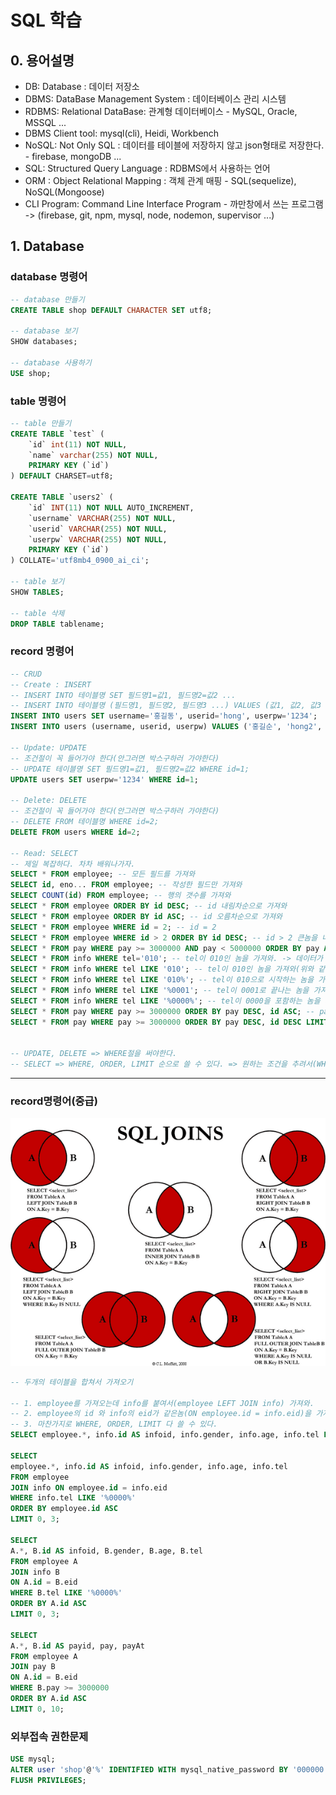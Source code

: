 # SQL 학습
## 0. 용어설명
- DB: Database : 데이터 저장소
- DBMS: DataBase Management System : 데이터베이스 관리 시스템
- RDBMS: Relational DataBase: 관계형 데이터베이스 - MySQL, Oracle, MSSQL ...
- DBMS Client tool: mysql(cli), Heidi, Workbench
- NoSQL: Not Only SQL : 데이터를 테이블에 저장하지 않고 json형태로 저장한다. - firebase, mongoDB ...
- SQL: Structured Query Language : RDBMS에서 사용하는 언어
- ORM : Object Relational Mapping : 객체 관계 매핑 - SQL(sequelize), NoSQL(Mongoose)
- CLI Program: Command Line Interface Program - 까만창에서 쓰는 프로그램 
  -> (firebase, git, npm, mysql, node, nodemon, supervisor ...)

## 1. Database
### database 명령어
```sql
-- database 만들기
CREATE TABLE shop DEFAULT CHARACTER SET utf8;

-- database 보기
SHOW databases;

-- database 사용하기
USE shop;
```

### table 명령어
```sql
-- table 만들기
CREATE TABLE `test` (
	`id` int(11) NOT NULL,
	`name` varchar(255) NOT NULL, 
	PRIMARY KEY (`id`)
) DEFAULT CHARSET=utf8;

CREATE TABLE `users2` (
	`id` INT(11) NOT NULL AUTO_INCREMENT,
	`username` VARCHAR(255) NOT NULL,
	`userid` VARCHAR(255) NOT NULL,
	`userpw` VARCHAR(255) NOT NULL,
	PRIMARY KEY (`id`)
) COLLATE='utf8mb4_0900_ai_ci';

-- table 보기
SHOW TABLES;

-- table 삭제
DROP TABLE tablename;
```

### record 명령어
```sql
-- CRUD
-- Create : INSERT
-- INSERT INTO 테이블명 SET 필드명1=값1, 필드명2=값2 ...
-- INSERT INTO 테이블명 (필드명1, 필드명2, 필드명3 ...) VALUES (값1, 값2, 값3 ...)
INSERT INTO users SET username='홍길동', userid='hong', userpw='1234';
INSERT INTO users (username, userid, userpw) VALUES ('홍길순', 'hong2', '1234');

-- Update: UPDATE
-- 조건절이 꼭 들어가야 한다(안그러면 박스구하러 가야한다)
-- UPDATE 테이블명 SET 필드명1=값1, 필드명2=값2 WHERE id=1;
UPDATE users SET userpw='1234' WHERE id=1;

-- Delete: DELETE
-- 조건절이 꼭 들어가야 한다(안그러면 박스구하러 가야한다)
-- DELETE FROM 테이블명 WHERE id=2;
DELETE FROM users WHERE id=2;

-- Read: SELECT
-- 제일 복잡하다. 차차 배워나가자.
SELECT * FROM employee; -- 모든 필드를 가져와
SELECT id, eno... FROM employee; -- 작성한 필드만 가져와
SELECT COUNT(id) FROM employee; -- 행의 갯수를 가져와
SELECT * FROM employee ORDER BY id DESC; -- id 내림차순으로 가져와
SELECT * FROM employee ORDER BY id ASC; -- id 오름차순으로 가져와
SELECT * FROM employee WHERE id = 2; -- id = 2
SELECT * FROM employee WHERE id > 2 ORDER BY id DESC; -- id > 2 큰놈을 내림차순으로 가져와
SELECT * FROM pay WHERE pay >= 3000000 AND pay < 5000000 ORDER BY pay ASC;
SELECT * FROM info WHERE tel='010'; -- tel이 010인 놈을 가져와. -> 데이터가 없다
SELECT * FROM info WHERE tel LIKE '010'; -- tel이 010인 놈을 가져와(위와 같다) -> 데이터가 없다
SELECT * FROM info WHERE tel LIKE '010%'; -- tel이 010으로 시작하는 놈을 가져와
SELECT * FROM info WHERE tel LIKE '%0001'; -- tel이 0001로 끝나는 놈을 가져와
SELECT * FROM info WHERE tel LIKE '%0000%'; -- tel이 0000을 포함하는 놈을 가져와
SELECT * FROM pay WHERE pay >= 3000000 ORDER BY pay DESC, id ASC; -- pay가 3000000이상을 pay내림차순으로 정렬하고 pay가 같은놈이 있으면 거기서 id 오름차순으로 정렬
SELECT * FROM pay WHERE pay >= 3000000 ORDER BY pay DESC, id DESC LIMIT 0, 3; -- 위의 결과에서 0번레코드로 부터 3개를 가져와 (LIMIT 시작레코드idx, 가져올 레코드 수)


-- UPDATE, DELETE => WHERE절을 써야한다.
-- SELECT => WHERE, ORDER, LIMIT 순으로 쓸 수 있다. => 원하는 조건을 추려서(WHERE) 정렬(ORDER)시킨 후 원하는 데이터(LIMIT)만 가져오기

```
---
### record명령어(중급)

![SQL JOIN](./img/sql-join.png)

```sql
-- 두개의 테이블을 합쳐서 가져오기

-- 1. employee를 가져오는데 info를 붙여서(employee LEFT JOIN info) 가져와. 
-- 2. employee의 id 와 info의 eid가 같은놈(ON employee.id = info.eid)을 가져와
-- 3. 마찬가지로 WHERE, ORDER, LIMIT 다 쓸 수 있다.
SELECT employee.*, info.id AS infoid, info.gender, info.age, info.tel FROM employee JOIN info ON employee.id = info.eid;

SELECT 
employee.*, info.id AS infoid, info.gender, info.age, info.tel 
FROM employee 
JOIN info ON employee.id = info.eid 
WHERE info.tel LIKE '%0000%' 
ORDER BY employee.id ASC 
LIMIT 0, 3;

SELECT 
A.*, B.id AS infoid, B.gender, B.age, B.tel 
FROM employee A 
JOIN info B 
ON A.id = B.eid 
WHERE B.tel LIKE '%0000%' 
ORDER BY A.id ASC 
LIMIT 0, 3;

SELECT 
A.*, B.id AS payid, pay, payAt  
FROM employee A 
JOIN pay B 
ON A.id = B.eid 
WHERE B.pay >= 3000000 
ORDER BY A.id ASC 
LIMIT 0, 10;
```

### 외부접속 권한문제
```sql
USE mysql;
ALTER user 'shop'@'%' IDENTIFIED WITH mysql_native_password BY '000000';
FLUSH PRIVILEGES;
```